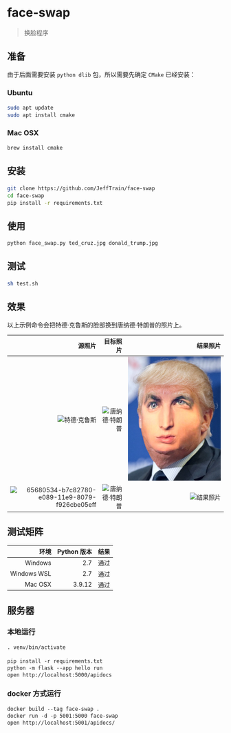 # face-swap

> 换脸程序

## 准备

由于后面需要安装 `python dlib` 包，所以需要先确定 `CMake` 已经安装：

### Ubuntu 

```bash
sudo apt update
sudo apt install cmake
```

### Mac OSX

```bash
brew install cmake
```

## 安装
```bash
git clone https://github.com/JeffTrain/face-swap
cd face-swap
pip install -r requirements.txt
```

## 使用
```bash
python face_swap.py ted_cruz.jpg donald_trump.jpg
```

## 测试
```bash
sh test.sh
```

## 效果
以上示例命令会把特德·克鲁斯的脸部换到唐纳德·特朗普的照片上。

|源照片|目标照片|结果照片|
|-----:|-------:|-------:|
|![特德·克鲁斯](./ted_cruz.jpg)|![唐纳德·特朗普](./donald_trump.jpg)|![结果照片](./result.jpg)|
|![65680534-b7c82780-e089-11e9-8079-f926cbe05eff](./tests/65680534-b7c82780-e089-11e9-8079-f926cbe05eff/65680534-b7c82780-e089-11e9-8079-f926cbe05eff.jpeg)|![唐纳德·特朗普](./donald_trump.jpg)|![结果照片](./tests/65680534-b7c82780-e089-11e9-8079-f926cbe05eff/result.jpg)|


## 测试矩阵

|环境|Python 版本|结果|
|---:|---:|---:|
|Windows|2.7|通过|
|Windows WSL|2.7|通过|
 |Mac OSX | 3.9.12 | 通过 |

## 服务器

### 本地运行

```shell
. venv/bin/activate

pip install -r requirements.txt
python -m flask --app hello run
open http://localhost:5000/apidocs
```

### docker 方式运行

```shell
docker build --tag face-swap .
docker run -d -p 5001:5000 face-swap
open http://localhost:5001/apidocs/
```